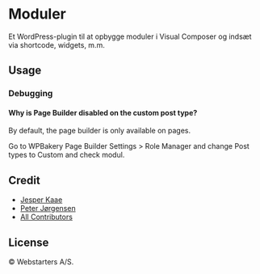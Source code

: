 # Moduler

Et WordPress-plugin til at opbygge moduler i Visual Composer og indsæt via shortcode, widgets, m.m.

## Usage

### Debugging

#### Why is Page Builder disabled on the custom post type?

By default, the page builder is only available on pages. 

Go to WPBakery Page Builder Settings > Role Manager and change Post types to Custom and check modul.

## Credit
- [Jesper Kaae](https://github.com/jesperkaae)
- [Peter Jørgensen](https://github.com/peterchrjoergensen)
- [All Contributors](../../contributors)

## License

© Webstarters A/S.
